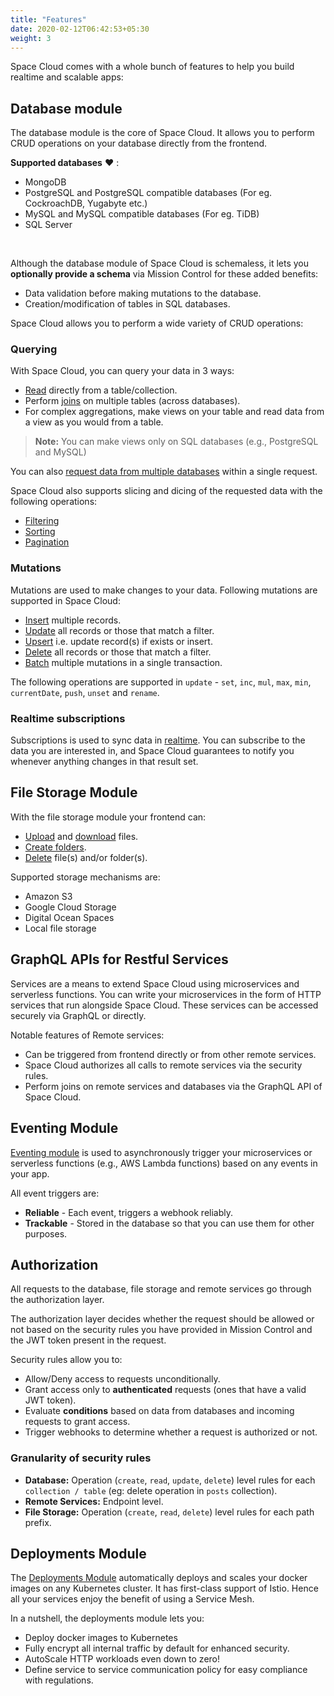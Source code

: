 ```yaml
---
title: "Features"
date: 2020-02-12T06:42:53+05:30
weight: 3
---
```


Space Cloud comes with a whole bunch of features to help you build realtime and scalable apps:

## Database module

The database module is the core of Space Cloud. It allows you to perform CRUD operations on your database directly from the frontend.

**Supported databases** :heart: :

- MongoDB
- PostgreSQL and PostgreSQL compatible databases (For eg. CockroachDB, Yugabyte etc.)
- MySQL and MySQL compatible databases (For eg. TiDB)
- SQL Server

<br>

Although the database module of Space Cloud is schemaless, it lets you **optionally provide a schema** via Mission Control for these added benefits:

- Data validation before making mutations to the database.
- Creation/modification of tables in SQL databases.

Space Cloud allows you to perform a wide variety of CRUD operations:

### Querying

With Space Cloud, you can query your data in 3 ways:

- [Read](/storage/database/queries/simple-queries) directly from a table/collection.
- Perform [joins](/storage/database/queries/joins) on multiple tables (across databases).
- For complex aggregations, make views on your table and read data from a view as you would from a table.

> **Note:** You can make views only on SQL databases (e.g., PostgreSQL and MySQL)

You can also [request data from multiple databases](/storage/database/queries/multiple-queries) within a single request.

Space Cloud also supports slicing and dicing of the requested data with the following operations:

- [Filtering](/storage/database/queries/filtering)
- [Sorting](/storage/database/queries/sorting)
- [Pagination](/storage/database/queries/pagination)

### Mutations

Mutations are used to make changes to your data. Following mutations are supported in Space Cloud:

- [Insert](/storage/database/mutations/insert) multiple records.
- [Update](/storage/database/mutations/update) all records or those that match a filter.
- [Upsert](/storage/database/mutations/upsert) i.e. update record(s) if exists or insert.
- [Delete](/storage/database/mutations/delete) all records or those that match a filter.
- [Batch](/storage/database/mutations/multiple-mutations) multiple mutations in a single transaction.

The following operations are supported in `update` - `set`, `inc`, `mul`, `max`, `min`, `currentDate`, `push`, `unset` and `rename`.

### Realtime subscriptions

Subscriptions is used to sync data in [realtime](/storage/database/subscriptions). You can subscribe to the data you are interested in, and Space Cloud guarantees to notify you whenever anything changes in that result set.

## File Storage Module

With the file storage module your frontend can:

- [Upload](/storage/filestore/upload-file) and [download](/storage/filestore/download-file) files.
- [Create folders](/storage/filestore/create-folder).
- [Delete](/storage/filestore/delete) file(s) and/or folder(s).

Supported storage mechanisms are:

- Amazon S3
- Google Cloud Storage
- Digital Ocean Spaces
- Local file storage

## GraphQL APIs for Restful Services

Services are a means to extend Space Cloud using microservices and serverless functions. You can write your microservices in the form of HTTP services that run alongside Space Cloud. These services can be accessed securely via GraphQL or directly.

Notable features of Remote services:

- Can be triggered from frontend directly or from other remote services.
- Space Cloud authorizes all calls to remote services via the security rules.
- Perform joins on remote services and databases via the GraphQL API of Space Cloud.

## Eventing Module

[Eventing module](/microservices/eventing/) is used to asynchronously trigger your microservices or serverless functions (e.g., AWS Lambda functions) based on any events in your app.

All event triggers are:

- **Reliable** - Each event, triggers a webhook reliably.
- **Trackable** - Stored in the database so that you can use them for other purposes.

## Authorization

All requests to the database, file storage and remote services go through the authorization layer. 

The authorization layer decides whether the request should be allowed or not based on the security rules you have provided in Mission Control and the JWT token present in the request.

Security rules allow you to:

- Allow/Deny access to requests unconditionally.
- Grant access only to **authenticated** requests (ones that have a valid JWT token).
- Evaluate **conditions** based on data from databases and incoming requests to grant access.
- Trigger webhooks to determine whether a request is authorized or not.

### Granularity of security rules

- **Database:** Operation (`create`, `read`, `update`, `delete`) level rules for each `collection / table` (eg: delete operation in `posts` collection).
- **Remote Services:** Endpoint level.
- **File Storage:** Operation (`create`, `read`, `delete`) level rules for each path prefix.

## Deployments Module

The [Deployments Module](/microservices/deployments) automatically deploys and scales your docker images on any Kubernetes cluster. It has first-class support of Istio. Hence all your services enjoy the benefit of using a Service Mesh.

In a nutshell, the deployments module lets you:
- Deploy docker images to Kubernetes
- Fully encrypt all internal traffic by default for enhanced security.
- AutoScale HTTP workloads even down to zero!
- Define service to service communication policy for easy compliance with regulations.